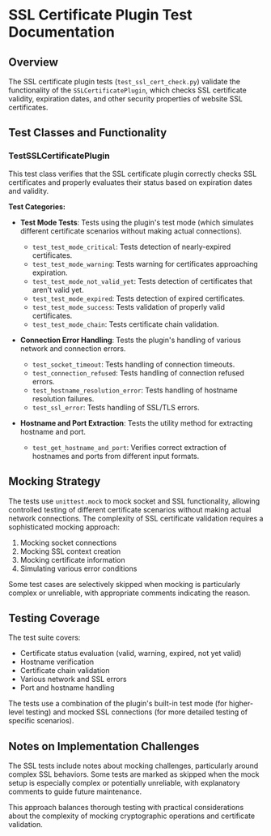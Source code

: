 # SSL Certificate Plugin Test Documentation

## Overview

The SSL certificate plugin tests (`test_ssl_cert_check.py`) validate the functionality of the `SSLCertificatePlugin`, which checks SSL certificate validity, expiration dates, and other security properties of website SSL certificates.

## Test Classes and Functionality

### TestSSLCertificatePlugin

This test class verifies that the SSL certificate plugin correctly checks SSL certificates and properly evaluates their status based on expiration dates and validity.

**Test Categories:**

- **Test Mode Tests**: Tests using the plugin's test mode (which simulates different certificate scenarios without making actual connections).
  - `test_test_mode_critical`: Tests detection of nearly-expired certificates.
  - `test_test_mode_warning`: Tests warning for certificates approaching expiration.
  - `test_test_mode_not_valid_yet`: Tests detection of certificates that aren't valid yet.
  - `test_test_mode_expired`: Tests detection of expired certificates.
  - `test_test_mode_success`: Tests validation of properly valid certificates.
  - `test_test_mode_chain`: Tests certificate chain validation.

- **Connection Error Handling**: Tests the plugin's handling of various network and connection errors.
  - `test_socket_timeout`: Tests handling of connection timeouts.
  - `test_connection_refused`: Tests handling of connection refused errors.
  - `test_hostname_resolution_error`: Tests handling of hostname resolution failures.
  - `test_ssl_error`: Tests handling of SSL/TLS errors.

- **Hostname and Port Extraction**: Tests the utility method for extracting hostname and port.
  - `test_get_hostname_and_port`: Verifies correct extraction of hostnames and ports from different input formats.

## Mocking Strategy

The tests use `unittest.mock` to mock socket and SSL functionality, allowing controlled testing of different certificate scenarios without making actual network connections. The complexity of SSL certificate validation requires a sophisticated mocking approach:

1. Mocking socket connections
2. Mocking SSL context creation
3. Mocking certificate information
4. Simulating various error conditions

Some test cases are selectively skipped when mocking is particularly complex or unreliable, with appropriate comments indicating the reason.

## Testing Coverage

The test suite covers:

- Certificate status evaluation (valid, warning, expired, not yet valid)
- Hostname verification
- Certificate chain validation
- Various network and SSL errors
- Port and hostname handling

The tests use a combination of the plugin's built-in test mode (for higher-level testing) and mocked SSL connections (for more detailed testing of specific scenarios).

## Notes on Implementation Challenges

The SSL tests include notes about mocking challenges, particularly around complex SSL behaviors. Some tests are marked as skipped when the mock setup is especially complex or potentially unreliable, with explanatory comments to guide future maintenance.

This approach balances thorough testing with practical considerations about the complexity of mocking cryptographic operations and certificate validation.

